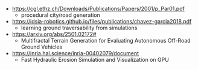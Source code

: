- https://cgl.ethz.ch/Downloads/Publications/Papers/2001/p_Par01.pdf
  - procedural city/road generation
- https://idsia-robotics.github.io/files/publications/chavez-garcia2018.pdf
  - learning ground traversability from simulations
- https://arxiv.org/abs/2501.02172#
  - Multifractal Terrain Generation for Evaluating Autonomous Off-Road Ground Vehicles
- https://inria.hal.science/inria-00402079/document
  - Fast Hydraulic Erosion Simulation and Visualization on GPU
